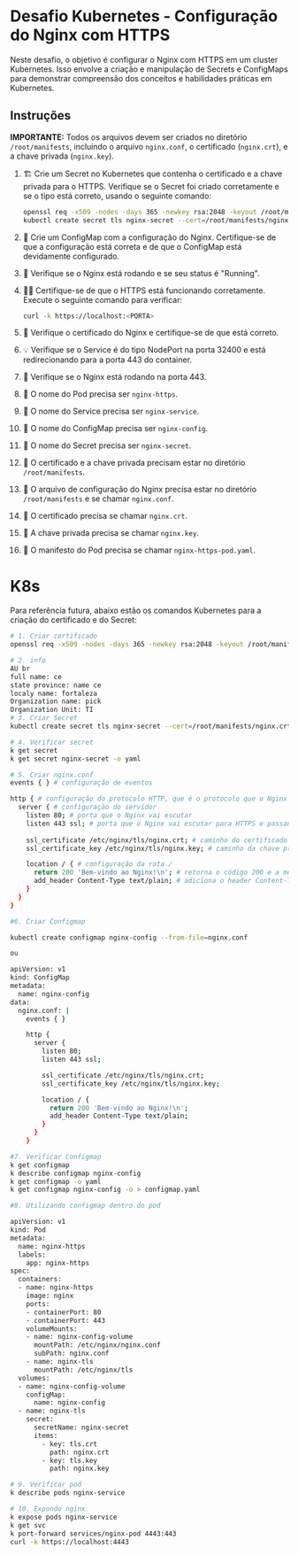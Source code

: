 # Desafio Kubernetes - Configuração do Nginx com HTTPS

Neste desafio, o objetivo é configurar o Nginx com HTTPS em um cluster Kubernetes. Isso envolve a criação e manipulação de Secrets e ConfigMaps para demonstrar compreensão dos conceitos e habilidades práticas em Kubernetes.

## Instruções

**IMPORTANTE:** Todos os arquivos devem ser criados no diretório `/root/manifests`, incluindo o arquivo `nginx.conf`, o certificado (`nginx.crt`), e a chave privada (`nginx.key`).

1. 🏗️ Crie um Secret no Kubernetes que contenha o certificado e a chave privada para o HTTPS. Verifique se o Secret foi criado corretamente e se o tipo está correto, usando o seguinte comando:

    ```bash
    openssl req -x509 -nodes -days 365 -newkey rsa:2048 -keyout /root/manifests/nginx.key -out /root/manifests/nginx.crt
    kubectl create secret tls nginx-secret --cert=/root/manifests/nginx.crt --key=/root/manifests/nginx.key
    ```

2. 🎯 Crie um ConfigMap com a configuração do Nginx. Certifique-se de que a configuração está correta e de que o ConfigMap está devidamente configurado.

3. 💼 Verifique se o Nginx está rodando e se seu status é "Running".

4. 🕵️‍♀️ Certifique-se de que o HTTPS está funcionando corretamente. Execute o seguinte comando para verificar:

    ```bash
    curl -k https://localhost:<PORTA>
    ```

5. 📝 Verifique o certificado do Nginx e certifique-se de que está correto.

6. 💡 Verifique se o Service é do tipo NodePort na porta 32400 e está redirecionando para a porta 443 do container.

7. 📝 Verifique se o Nginx está rodando na porta 443.

8. 🎯 O nome do Pod precisa ser `nginx-https`.

9. 🎯 O nome do Service precisa ser `nginx-service`.

10. 🎯 O nome do ConfigMap precisa ser `nginx-config`.

11. 🎯 O nome do Secret precisa ser `nginx-secret`.

12. 🎯 O certificado e a chave privada precisam estar no diretório `/root/manifests`.

13. 🎯 O arquivo de configuração do Nginx precisa estar no diretório `/root/manifests` e se chamar `nginx.conf`.

14. 🎯 O certificado precisa se chamar `nginx.crt`.

15. 🎯 A chave privada precisa se chamar `nginx.key`.

16. 🎯 O manifesto do Pod precisa se chamar `nginx-https-pod.yaml`.

# K8s

Para referência futura, abaixo estão os comandos Kubernetes para a criação do certificado e do Secret:

```bash
# 1. Criar certificado
openssl req -x509 -nodes -days 365 -newkey rsa:2048 -keyout /root/manifests/nginx.key -out /root/manifests/nginx.crt

# 2. info
AU br
full name: ce
state province: name ce
localy name: fortaleza
Organization name: pick
Organization Unit: TI
# 3. Criar Secret
kubectl create secret tls nginx-secret --cert=/root/manifests/nginx.crt --key=/root/manifests/nginx.key

# 4. Verificar secret
k get secret
k get secret nginx-secret -o yaml

# 5. Criar nginx.conf
events { } # configuração de eventos

http { # configuração do protocolo HTTP, que é o protocolo que o Nginx vai usar
  server { # configuração do servidor
    listen 80; # porta que o Nginx vai escutar
    listen 443 ssl; # porta que o Nginx vai escutar para HTTPS e passando o parâmetro ssl para habilitar o HTTPS
    
    ssl_certificate /etc/nginx/tls/nginx.crt; # caminho do certificado TLS
    ssl_certificate_key /etc/nginx/tls/nginx.key; # caminho da chave privada

    location / { # configuração da rota /
      return 200 'Bem-vindo ao Nginx!\n'; # retorna o código 200 e a mensagem Bem-vindo ao Nginx!
      add_header Content-Type text/plain; # adiciona o header Content-Type com o valor text/plain
    } 
  }
}

#6. Criar Configmap

kubectl create configmap nginx-config --from-file=nginx.conf

ou 

apiVersion: v1
kind: ConfigMap
metadata:
  name: nginx-config
data:
  nginx.conf: |
    events { }

    http {
      server {
        listen 80;
        listen 443 ssl;

        ssl_certificate /etc/nginx/tls/nginx.crt;
        ssl_certificate_key /etc/nginx/tls/nginx.key;

        location / {
          return 200 'Bem-vindo ao Nginx!\n';
          add_header Content-Type text/plain;
        }
      }
    }

#7. Verificar Configmap
k get configmap
k describe configmap nginx-config
k get configmap -o yaml
k get configmap nginx-config -o > configmap.yaml

#8. Utilizando configmap dentro do pod

apiVersion: v1
kind: Pod
metadata:
  name: nginx-https
  labels:
    app: nginx-https
spec:
  containers:
  - name: nginx-https
    image: nginx
    ports:
    - containerPort: 80
    - containerPort: 443
    volumeMounts:
    - name: nginx-config-volume
      mountPath: /etc/nginx/nginx.conf
      subPath: nginx.conf
    - name: nginx-tls
      mountPath: /etc/nginx/tls
  volumes:
  - name: nginx-config-volume
    configMap:
      name: nginx-config
  - name: nginx-tls
    secret:
      secretName: nginx-secret
      items:
        - key: tls.crt
          path: nginx.crt
        - key: tls.key
          path: nginx.key

# 9. Verificar pod
k describe pods nginx-service

# 10. Expondo nginx
k expose pods nginx-service
k get svc
k port-forward services/nginx-pod 4443:443
curl -k https://localhost:4443